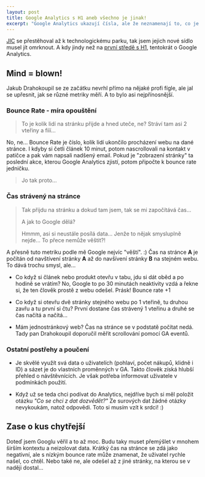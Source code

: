 ```yaml
---
layout: post
title: Google Analytics s H1 aneb všechno je jinak!
excerpt: "Google Analytics ukazují čísla, ale že neznamenají to, co je u nich napsáno, to mě upřímně nenapadlo. A možná ani vás..."
---
```


[JIC](http://jic.cz) se přestěhoval až k technologickému parku, tak jsem jejich nové sídlo musel jít omrknout. A kdy jindy než na [první středě s H1](http://www.h1.cz/prvni-streda-v-brne), tentokrát o Google Analytics.

## Mind = blown!

Jakub Drahokoupil se ze začátku nevrhl přímo na nějaké profi fígle, ale jal se upřesnit, jak se různé metriky měří. A to bylo asi nejpřínosnější.

### Bounce Rate - míra opouštění

> To je kolik lidí na stránku přijde a hned uteče, ne? Stráví tam asi 2 vteřiny a fííí...

No, ne... Bounce Rate je číslo, kolik lidí ukončilo procházení webu na dané stránce. I kdyby si četli článek 10 minut, potom nascrollovali na kontakt v patičce a pak vám napsali nadšený email. Pokud je "zobrazení stránky" ta poslední akce, kterou Google Analytics zjistí, potom připočte k bounce rate jedničku.

> Jo tak proto...

### Čas strávený na stránce

> Tak přijdu na stránku a dokud tam jsem, tak se mi započítává čas...
>
> A jak to Google dělá?
>
> Hmmm, asi si neustále posílá data... Jenže to nějak smysluplně nejde... To přece nemůže věštit?!

A přesně tuto metriku podle mě Google nejvíc "věští". :) Čas na stránce __A__ je počítán od navštívení stránky __A__ až do navšívení stránky __B__ na stejném webu. To dává trochu smysl, ale...

* Co když si článek nebo produkt otevřu v tabu, jdu si dát oběd a po hodině se vrátím? No, Google to po 30 minutách neaktivity vzdá a řekne si, že ten člověk prostě z webu odešel. Prásk! Bounce rate +1

* Co když si otevřu dvě stránky stejného webu po 1 vteřině, tu druhou zavřu a tu první si čtu? První dostane čas strávený 1 vteřinu a druhé se čas načítá a načítá...

* Mám jednostránkový web? Čas na stránce se v podstatě počítat nedá. Tady pan Drahokoupil doporučil měřit scrollování pomocí GA eventů.

### Ostatní postřehy a poučení

* Je skvělé využít svá data o uživatelích (pohlaví, počet nákupů, klidně i ID) a sázet je do vlastních proměnných v GA. Takto člověk získá hlubší přehled o návštěvnících. Je však potřeba informovat uživatele v podmínkách použití.

* Když už se teda chci podívat do Analytics, nejdříve bych si měl položit otázku _"Co se chci z dat dozvědět?"_ Ze surových dat žádné otázky nevykoukám, natož odpovědi. Toto si musím vzít k srdci! :)

## Zase o kus chytřejší

Doteď jsem Googlu věřil a to až moc. Budu taky muset přemýšlet v mnohem širším kontextu a neizolovat data. Krátký čas na stránce se zdá jako negativní, ale s nízkým bounce rate může znamenat, že uživatel rychle našel, co chtěl. Nebo také ne, ale odešel až z jiné stránky, na kterou se v naději dostal...


